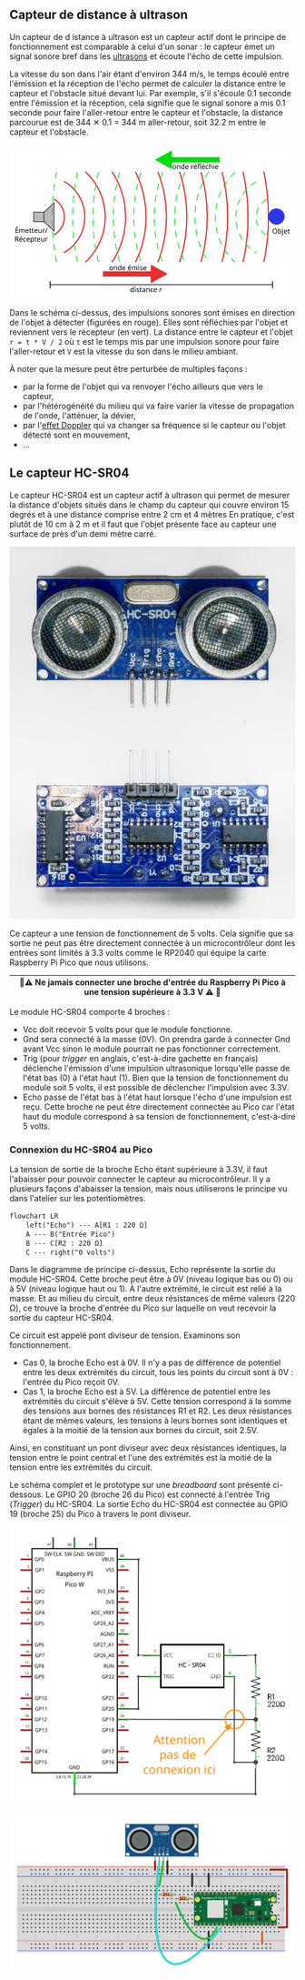 ## Capteur de distance à ultrason

Un capteur de d
istance à ultrason est un capteur actif dont le principe de fonctionnement est comparable
à celui d'un sonar : le capteur émet un signal sonore bref dans les [ultrasons](https://fr.wikipedia.org/wiki/Ultrason)
et écoute l'écho de cette impulsion.

La vitesse du son dans l'air étant d'environ 344 m/s, le temps écoulé entre l'émission et la réception de l'écho
permet de calculer la distance entre le capteur et l'obstacle situé devant lui.
Par exemple, s'il s'écoule 0.1 seconde entre l'émission et la réception, cela signifie que le signal sonore a mis
0.1 seconde pour faire l'aller-retour entre le capteur et l'obstacle, la distance parcourue est de 344 ✕ 0.1 = 344 m 
aller-retour, soit 32.2 m entre le capteur et l'obstacle.

![Illustration du principe du sonar](../../Images/Sonar_Principle_FR.svg)

Dans le schéma ci-dessus, des impulsions sonores sont émises en direction de l'objet à détecter (figurées en rouge).
Elles sont réfléchies par l'objet et reviennent vers le récepteur (en vert).
La distance entre le capteur et l'objet `r = t * V / 2` où `t` est le temps mis par une impulsion sonore pour faire
l'aller-retour et `V` est la vitesse du son dans le milieu ambiant.

À noter que la mesure peut être perturbée de multiples façons :

- par la forme de l'objet qui va renvoyer l'écho ailleurs que vers le capteur,
- par l'hétérogénéité du milieu qui va faire varier la vitesse de propagation de
l'onde, l'atténuer, la dévier,
- par l'[effet Doppler](https://fr.wikipedia.org/wiki/Effet_Doppler) qui va changer sa fréquence si le capteur ou
l'objet détecté sont en mouvement,
- ...

## Le capteur HC-SR04

Le capteur HC-SR04 est un capteur actif à ultrason qui permet de mesurer la distance d'objets situés
dans le champ du capteur qui couvre environ 15 degrés et à une distance comprise entre 2 cm et 4 mètres
En pratique, c'est plutôt de 10 cm à 2 m et il faut que l'objet présente face au capteur une surface
de près d'un demi mètre carré.

![Photographie du module HC-SR04 recto-verso](assets/HC-SR04_600x780.jpg)

Ce capteur a une tension de fonctionnement de 5 volts. Cela signifie que sa sortie ne peut pas être
directement connectée à un microcontrôleur dont les entrées sont limités à 3.3 volts comme le RP2040
qui équipe la carte Raspberry Pi Pico que nous utilisons.

| 🔴⚠️ Ne jamais connecter une broche d'entrée du Raspberry Pi Pico à une tension supérieure à 3.3 V ⚠️ 🔴 |
|----------------------------------------------------------------------------------------------------------|

Le module HC-SR04 comporte 4 broches :

- Vcc doit recevoir 5 volts pour que le module fonctionne.
- Gnd sera connecté à la masse (0V). On prendra garde à connecter Gnd avant Vcc sinon le module pourrait ne pas 
fonctionner correctement.
- Trig (pour _trigger_ en anglais, c'est-à-dire gachette en français) déclenche l'émission d'une impulsion
ultrasonique lorsqu'elle passe de l'état bas (0) à l'état haut (1). Bien que la tension de fonctionnement
du module soit 5 volts, il est possible de déclencher l'impulsion avec 3.3V.
- Echo passe de l'état bas à l'état haut lorsque l'écho d'une impulsion est reçu. Cette broche ne peut être
directement connectée au Pico car l'état haut du module correspond à sa tension de fonctionnement,
c'est-à-dire 5 volts.

### Connexion du HC-SR04 au Pico

La tension de sortie de la broche Echo étant supérieure à 3.3V, il faut l'abaisser pour pouvoir connecter
le capteur au microcontrôleur.
Il y a plusieurs façons d'abaisser la tension, mais nous utiliserons le principe vu dans l'atelier sur les
potentiomètres.

```mermaid
flowchart LR
    left("Echo") --- A[R1 : 220 Ω]
    A --- B("Entrée Pico")
    B --- C[R2 : 220 Ω]
    C --- right("0 volts")
```

Dans le diagramme de principe ci-dessus, Echo représente la sortie du module HC-SR04.
Cette broche peut être à 0V (niveau logique bas ou 0) ou à 5V (niveau logique haut ou 1).
À l'autre extrémité, le circuit est relié à la masse.
Et au milieu du circuit, entre deux résistances de même valeurs (220 Ω), ce trouve la broche d'entrée du Pico
sur laquelle on veut recevoir la sortie du capteur HC-SR04.

Ce circuit est appelé pont diviseur de tension. Examinons son fonctionnement.

- Cas 0, la broche Echo est à 0V. Il n'y a pas de différence de potentiel entre les deux extrémités 
du circuit, tous les points du circuit sont à 0V : l'entrée du Pico reçoit 0V.
- Cas 1, la broche Echo est à 5V. La différence de potentiel entre les extrémités du circuit s'élève à 5V.
Cette tension correspond à la somme des tensions aux bornes des résistances R1 et R2.
Les deux résistances étant de mêmes valeurs, les tensions à leurs bornes sont identiques et égales à la moitié
de la tension aux bornes du circuit, soit 2.5V.

Ainsi, en constituant un pont diviseur avec deux résistances identiques, la tension entre le point central et
l'une des extrémités est la moitié de la tension entre les extrémités du circuit.

Le schéma complet et le prototype sur une _breadboard_ sont présenté ci-dessous.
Le GPIO 20 (broche 26 du Pico) est connecté à l'entrée Trig (_Trigger_) du HC-SR04.
La sortie Echo du HC-SR04 est connectée au GPIO 19 (broche 25) du Pico à travers le pont
diviseur.

![Schéma du circuit connectant un capteur HC-SR04 à un Raspberry Pi Pico](assets/HC-SR04_sch_wbg.svg)

![Platine de prototypage mettant œuvre un capteur HC-SR04 connecté à un Raspberry Pi Pico](assets/HC-SR04_proto_wbg.svg)

